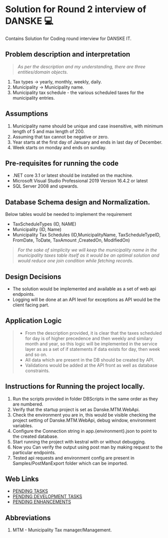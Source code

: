 # Solution for Round 2 interview of DANSKE :computer:
Contains Solution for Coding round interview for DANSKE IT.

## Problem description and interpretation
>_As per the description and my understanding, there are three entities/domain objects_.
1. Tax types -> yearly, monthly, weekly, daily.
2. Municipality -> Municipality name.
3. Municipality tax schedule - the various scheduled taxes for the municipality entries.


## Assumptions
1. Municipality name should be unique and case insensitive, with minimum length of 5 and max length of 200.
2. Assuming that tax cannot be negative or zero.
3. Year starts at the first day of January and ends in last day of December.
4. Week starts on monday and ends on sunday.

## Pre-requisites for running the code
* .NET core 3.1 or latest should be installed on the machine.
* Microsoft Visual Studio Professional 2019 Version 16.4.2 or latest
* SQL Server 2008 and upwards.


## Database Schema design and Normalization.
Below tables would be needed to implement the requirement

* TaxScheduleTypes (ID, NAME)
* Municipality (ID, Name)
* Municipality Tax Schedules (ID,MunicipalityName, TaxScheduleTypeID, FromDate, ToDate, TaxAmount ,CreatedOn, ModifiedOn)

> _For the sake of simplicity we will keep the municipality name in the municipality taxes table itself as it would be an optimal solution and would reduce one join condition while fetching records_.


## Design Decisions
* The solution would be implemented and available as a set of web api endpoints.
* Logging will be done at an API level for exceptions as API would be the client facing part.

## Application Logic
> * From the description provided, it is clear that the taxes scheduled for day is of higher precedence and then weekly and similary month and year, so this logic will be implemented in the service layer as as a set of if statements if data exists for day, then week and so on.
> * All data which are present in the DB should be created by API.
> * Validations would be added at the API front as well as database constraints.

## Instructions for Running the project locally.
1. Run the scripts provided in folder DBScripts in the same order as they are numbered.
2. Verify that the startup project is set as Danske.MTM.WebApi.
3. Check the environment you are in, this would be visible checking the project setting of Danske.MTM.WebApi, debug window, environment variables.
4. Configure the Connection string in app.{environment}.json to point to the created database.
5. Start running the project with kestral with or without debugging.
6. Now you Can verify the output using post man by making request to the particular endpoints.
7. Tested api requests and environment config are present in Samples/PostManExport folder which can be imported.

## Web Links
* [PENDING TASKS](https://github.com/itsmekathi/Danske.MTM/issues)
* [PENDING DEVELOPMENT TASKS](https://github.com/itsmekathi/Danske.MTM/issues?q=is%3Aopen+is%3Aissue+label%3Adevelopment)
* [PENDING ENHANCEMENTS](https://github.com/itsmekathi/Danske.MTM/issues?q=is%3Aopen+is%3Aissue+label%3Aenhancement)

## Abbreviations
1. MTM - Municipality Tax manager/Management.
